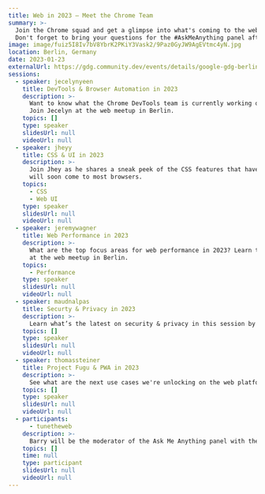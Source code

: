 ```yaml
---
title: Web in 2023 — Meet the Chrome Team
summary: >-
  Join the Chrome squad and get a glimpse into what's coming to the web in 2023.
  Don't forget to bring your questions for the #AskMeAnything panel afterwards.
image: image/fuiz5I8Iv7bV8YbrK2PKiY3Vask2/9Paz0GyJW9AgEVtmc4yN.jpg
location: Berlin, Germany
date: 2023-01-23
externalUrl: https://gdg.community.dev/events/details/google-gdg-berlin-presents-web-in-2023-meet-the-chrome-team/
sessions:
  - speaker: jecelynyeen
    title: DevTools & Browser Automation in 2023
    description: >-
      Want to know what the Chrome DevTools team is currently working on?
      Join Jecelyn at the web meetup in Berlin.
    topics: []
    type: speaker
    slidesUrl: null
    videoUrl: null
  - speaker: jheyy
    title: CSS & UI in 2023
    description: >-
      Join Jhey as he shares a sneak peek of the CSS features that have recently landed &
      will soon come to most browsers.
    topics:
      - CSS
      - Web UI
    type: speaker
    slidesUrl: null
    videoUrl: null
  - speaker: jeremywagner
    title: Web Performance in 2023
    description: >-
      What are the top focus areas for web performance in 2023? Learn them from Jeremy
      at the web meetup in Berlin.
    topics:
      - Performance
    type: speaker
    slidesUrl: null
    videoUrl: null
  - speaker: maudnalpas
    title: Securty & Privacy in 2023
    description: >-
      Learn what’s the latest on security & privacy in this session by Maud.
    topics: []
    type: speaker
    slidesUrl: null
    videoUrl: null
  - speaker: thomassteiner
    title: Project Fugu & PWA in 2023
    description: >-
      See what are the next use cases we're unlocking on the web platform in this session by Thomas.
    topics: []
    type: speaker
    slidesUrl: null
    videoUrl: null
  - participants:
      - tunetheweb
    description: >-
      Barry will be the moderator of the Ask Me Anything panel with the Chrome team.
    topics: []
    time: null
    type: participant
    slidesUrl: null
    videoUrl: null
---
```

